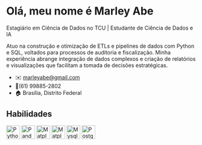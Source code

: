 # Olá, meu nome é Marley Abe
Estagiário em Ciência de Dados no TCU | Estudante de Ciência de Dados e IA

Atuo na construção e otimização de ETLs e pipelines de dados com Python e SQL, voltados para processos de auditoria e fiscalização. Minha experiência abrange integração de dados complexos e criação de relatórios e visualizações que facilitam a tomada de decisões estratégicas.

- ✉️ marleyabe@gmail.com
- 📱(61) 99885-2802
- 🏠 Brasília, Distrito Federal

## Habilidades
<a href="https://www.python.org/" target="_blank" rel="noreferrer"><img src="https://upload.wikimedia.org/wikipedia/commons/thumb/c/c3/Python-logo-notext.svg/1200px-Python-logo-notext.svg.png" width="36" height="36" alt="Python" /></a>
<a href="https://pandas.pydata.org/" target="_blank" rel="noreferrer"><img src="https://upload.wikimedia.org/wikipedia/commons/thumb/2/22/Pandas_mark.svg/1200px-Pandas_mark.svg.png" width="36" height="36" alt="Pandas" /></a>
<a href="https://matplotlib.org/" target="_blank" rel="noreferrer"><img src="https://miro.medium.com/v2/resize:fit:720/format:webp/1*dvzoU5m2SpzvhcSsj7iJ1g.png" width="36" height="36" alt="Matplotlib" /></a>
<a href="https://matplotlib.org/" target="_blank" rel="noreferrer"><img src="https://upload.wikimedia.org/wikipedia/commons/thumb/8/84/Matplotlib_icon.svg/2048px-Matplotlib_icon.svg.png" width="36" height="36" alt="Matplotlib" /></a>
<a href="https://www.mysql.com/" target="_blank" rel="noreferrer"><img src="https://static.cdnlogo.com/logos/m/78/mysql.svg" width="36" height="36" alt="Mysql" /></a>
<a href="https://www.postgresql.org/" target="_blank" rel="noreferrer"><img src="https://raw.githubusercontent.com/danielcranney/readme-generator/main/public/icons/skills/postgresql-colored.svg" width="36" height="36" alt="PostgreSQL" /></a>

